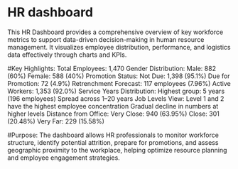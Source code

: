 # HR dashboard

This HR Dashboard provides a comprehensive overview of key workforce metrics to support data-driven decision-making in human resource management. It visualizes employee distribution, performance, and logistics data effectively through charts and KPIs.

#Key Highlights:
Total Employees: 1,470
Gender Distribution:
Male: 882 (60%)
Female: 588 (40%)
Promotion Status:
Not Due: 1,398 (95.1%)
Due for Promotion: 72 (4.9%)
Retrenchment Forecast: 117 employees (7.96%)
Active Workers: 1,353 (92.0%)
Service Years Distribution:
Highest group: 5 years (196 employees)
Spread across 1–20 years
Job Levels View:
Level 1 and 2 have the highest employee concentration
Gradual decline in numbers at higher levels
Distance from Office:
Very Close: 940 (63.95%)
Close: 301 (20.48%)
Very Far: 229 (15.58%)

#Purpose:
The dashboard allows HR professionals to monitor workforce structure, identify potential attrition, prepare for promotions, and assess geographic proximity to the workplace, helping optimize resource planning and employee engagement strategies.

